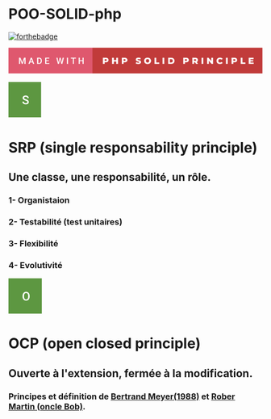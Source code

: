 # POO-SOLID-php

[![forthebadge](https://forthebadge.com/images/badges/powered-by-electricity.svg)](https://forthebadge.com)

![image](src/img/made-with-php-solid-principle.svg)



![image](src/img/s.svg)

# SRP (single responsability principle)

## Une classe, une responsabilité, un rôle.

### 1- Organistaion

### 2- Testabilité (test unitaires)

### 3- Flexibilité

### 4- Evolutivité

![image](src/img/o.svg)

# OCP (open closed principle)

## Ouverte à l'extension, fermée à la modification.

### Principes et définition de [Bertrand Meyer(1988)](https://fr.wikipedia.org/wiki/Bertrand_Meyer)  et [Rober Martin (oncle Bob)](https://fr.wikipedia.org/wiki/Robert_C._Martin).






